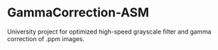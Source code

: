 # GammaCorrection-ASM
University project for optimized high-speed grayscale filter and gamma correction of .ppm images.

